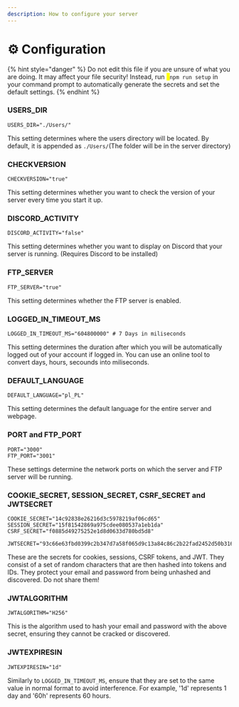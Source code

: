 ```yaml
---
description: How to configure your server
---
```


# ⚙️ Configuration

{% hint style="danger" %}
Do not edit this file if you are unsure of what you are doing. It may affect your file security! Instead, run <mark style="color:yellow;">`$`</mark>`npm run setup` in your command prompt to automatically generate the secrets and set the default settings.
{% endhint %}

### USERS\_DIR

```properties
USERS_DIR="./Users/"
```

This setting determines where the users directory will be located. By default, it is appended as `./Users/`(The folder will be in the server directory)

### CHECKVERSION

```properties
CHECKVERSION="true"
```

This setting determines whether you want to check the version of your server every time you start it up.

### DISCORD\_ACTIVITY

```properties
DISCORD_ACTIVITY="false"
```

This setting determines whether you want to display on Discord that your server is running. (Requires Discord to be installed)

### FTP\_SERVER

```properties
FTP_SERVER="true"
```

This setting determines whether the FTP server is enabled.

### LOGGED\_IN\_TIMEOUT\_MS

```properties
LOGGED_IN_TIMEOUT_MS="604800000" # 7 Days in miliseconds
```

This setting determines the duration after which you will be automatically logged out of your account if logged in. You can use an online tool to convert days, hours, secounds into miliseconds.

### DEFAULT\_LANGUAGE

```properties
DEFAULT_LANGUAGE="pl_PL"
```

This setting determines the default language for the entire server and webpage.

### PORT and FTP\_PORT

```properties
PORT="3000"
FTP_PORT="3001"
```

These settings determine the network ports on which the server and FTP server will be running.

### COOKIE\_SECRET, SESSION\_SECRET, CSRF\_SECRET and JWTSECRET

```properties
COOKIE_SECRET="14c92838e26216d3c5978219af06cd65"
SESSION_SECRET="15f81542869a975cdee080537a1eb1da"
CSRF_SECRET="f0885d49275252e1d8d0633d780bd5d8"

JWTSECRET="93c66e63fbd0399c2b347d7a58f065d9c13a84c86c2b22fad2452d50b316c8d9"
```

These are the secrets for cookies, sessions, CSRF tokens, and JWT. They consist of a set of random characters that are then hashed into tokens and IDs. They protect your email and password from being unhashed and discovered. Do not share them!

### JWTALGORITHM

```properties
JWTALGORITHM="H256"
```

This is the algorithm used to hash your email and password with the above secret, ensuring they cannot be cracked or discovered.

### JWTEXPIRESIN

```properties
JWTEXPIRESIN="1d"
```

Similarly to `LOGGED_IN_TIMEOUT_MS`, ensure that they are set to the same value in normal format to avoid interference. For example, '1d' represents 1 day and '60h' represents 60 hours.&#x20;
